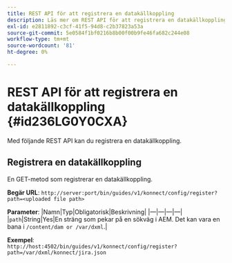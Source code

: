 ```yaml
---
title: REST API för att registrera en datakällkoppling
description: Läs mer om REST API för att registrera en datakällkoppling
exl-id: e2811892-c3cf-41f5-94d8-c2b37823a53a
source-git-commit: 5e0584f1bf0216b8b00f00b9fe46fa682c244e08
workflow-type: tm+mt
source-wordcount: '81'
ht-degree: 0%

---
```


# REST API för att registrera en datakällkoppling {#id236LG0Y0CXA}

Med följande REST API kan du registrera en datakällkoppling.

## Registrera en datakällkoppling

En GET-metod som registrerar en datakällkoppling.

**Begär URL**:
`http://server:port/bin/guides/v1/konnect/config/register?path=<uploaded file path>`

**Parameter**: |Namn|Typ|Obligatorisk|Beskrivning| |—|—|—|—| |`path`|String|Yes|En sträng som pekar på en sökväg i AEM. Det kan vara en bana i `/content/dam or /var/dxml`.|

**Exempel**:\
`http://host:4502/bin/guides/v1/konnect/config/register?path=/var/dxml/konnect/jira.json`
